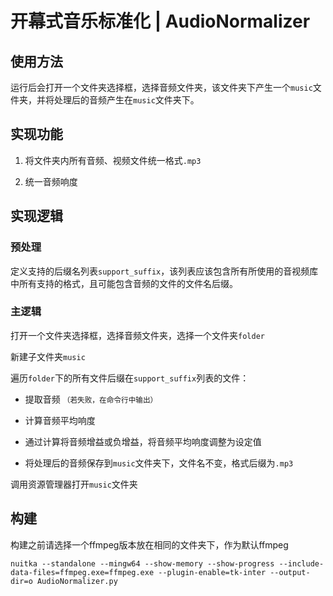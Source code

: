 # 开幕式音乐标准化 | AudioNormalizer

## 使用方法

运行后会打开一个文件夹选择框，选择音频文件夹，该文件夹下产生一个`music`文件夹，并将处理后的音频产生在`music`文件夹下。

## 实现功能

1. 将文件夹内所有音频、视频文件统一格式`.mp3`

2. 统一音频响度

## 实现逻辑

### 预处理

定义支持的后缀名列表`support_suffix`，该列表应该包含所有所使用的音视频库中所有支持的格式，且可能包含音频的文件的文件名后缀。

### 主逻辑

打开一个文件夹选择框，选择音频文件夹，选择一个文件夹`folder`

新建子文件夹`music`

遍历`folder`下的所有文件后缀在`support_suffix`列表的文件：

- 提取音频 <small>（若失败，在命令行中输出）</small>

- 计算音频平均响度

- 通过计算将音频增益或负增益，将音频平均响度调整为设定值

- 将处理后的音频保存到`music`文件夹下，文件名不变，格式后缀为`.mp3`

调用资源管理器打开`music`文件夹

## 构建

构建之前请选择一个ffmpeg版本放在相同的文件夹下，作为默认ffmpeg

```shell
nuitka --standalone --mingw64 --show-memory --show-progress --include-data-files=ffmpeg.exe=ffmpeg.exe --plugin-enable=tk-inter --output-dir=o AudioNormalizer.py
```
